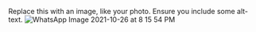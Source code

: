 Replace this with an image, like your photo. Ensure you include some alt-text. 
![WhatsApp Image 2021-10-26 at 8 15 54 PM](https://user-images.githubusercontent.com/94221177/141685887-925bc9d4-948e-4255-913f-74d029b56d25.jpeg)
